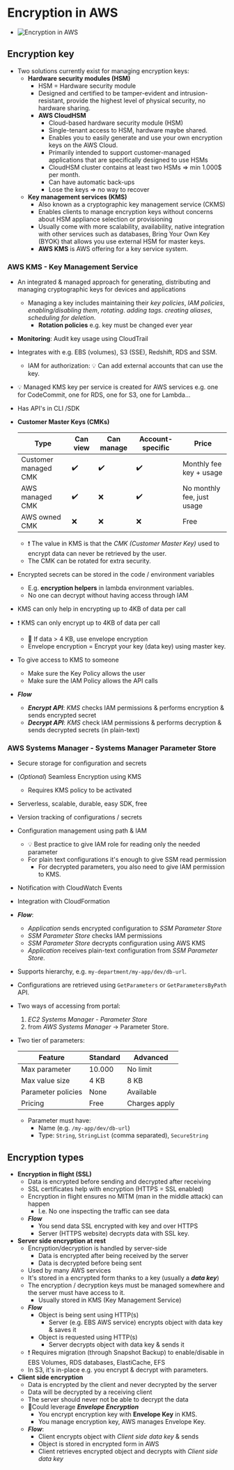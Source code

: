 # Encryption in AWS

- ![Encryption in AWS](img/encryption/encryption-in-aws.png)

## Encryption key

- Two solutions currently exist for managing encryption keys:
  - **Hardware security modules (HSM)**
    - HSM = Hardware security module
    - Designed and certified to be tamper-evident and intrusion-resistant, provide the highest level of physical security, no hardware sharing.
    - **AWS CloudHSM**
      - Cloud-based hardware security module (HSM)
      - Single-tenant access to HSM, hardware maybe shared.
      - Enables you to easily generate and use your own encryption keys on the AWS Cloud.
      - Primarily intended to support customer-managed applications that are specifically designed to use HSMs
      - CloudHSM cluster contains at least two HSMs => min 1.000$ per month.
      - Can have automatic back-ups
      - Lose the keys => no way to recover
  - **Key management services (KMS)**
    - Also known as a cryptographic key management service (CKMS)
    - Enables clients to manage encryption keys without concerns about HSM appliance selection or provisioning
    - Usually come with more scalability, availability, native integration with other services such as databases, Bring Your Own Key (BYOK) that allows you use external HSM for master keys.
    - **AWS KMS** is AWS offering for a key service system.

### AWS KMS - Key Management Service

- An integrated & managed approach for generating, distributing and managing cryptographic keys for devices and applications
  - Managing a key includes maintaining their *key policies*, *IAM policies*, *enabling/disabling them*, *rotating*. *adding tags*. *creating aliases*, *scheduling for deletion*.
    - **Rotation policies** e.g. key must be changed ever year
- **Monitoring**: Audit key usage using CloudTrail
- Integrates with e.g. EBS (volumes), S3 (SSE), Redshift, RDS and SSM.
  - IAM for authorization: 💡 Can add external accounts that can use the key.
- 💡 Managed KMS key per service is created for AWS services e.g. one for CodeCommit, one for RDS, one for S3, one for Lambda...
- Has API's in CLI /SDK
- **Customer Master Keys (CMKs)**

  | Type | Can view | Can manage | Account-specific | Price |
  | ---- | ---- | ------ | ------------------- | -- |
  | Customer managed CMK | ✔️ | ✔️ | ✔️ |  Monthly fee key + usage |
  | AWS managed CMK | ✔️ | ❌ | ️✔️ | No monthly fee, just usage |
  | AWS owned CMK | ❌ | ❌ | ❌ | Free |
  - ❗ The value in KMS is that the *CMK (Customer Master Key)* used to encrypt data can never be retrieved by the user.
  - The CMK can be rotated for extra security.
- Encrypted secrets can be stored in the code / environment variables
  - E.g. **encryption helpers** in lambda environment variables.
  - No one can decrypt without having access through IAM
- KMS can only help in encrypting up to 4KB of data per call
- ❗ KMS can only encrypt up to 4KB of data per call
  - 📝 If data > 4 KB, use envelope encryption
  - Envelope encryption = Encrypt your key (data key) using master key.
- To give access to KMS to someone
  - Make sure the Key Policy allows the user
  - Make sure the IAM Policy allows the API calls
- ***Flow***
  - ***Encrypt API***: *KMS* checks IAM permissions & performs encryption & sends encrypted secret
  - ***Decrypt API***: *KMS* check IAM permissions & performs decryption & sends decrypted secrets (in plain-text)

### AWS Systems Manager - Systems Manager Parameter Store

- Secure storage for configuration and secrets
- (*Optional*) Seamless Encryption using KMS
  - Requires KMS policy to be activated
- Serverless, scalable, durable, easy SDK, free
- Version tracking of configurations / secrets
- Configuration management using path & IAM
  - 💡 Best practice to give IAM role for reading only the needed parameter
  - For plain text configurations it's enough to give SSM read permission
    - For decrypted parameters, you also need to give IAM permission to KMS.
- Notification with CloudWatch Events
- Integration with CloudFormation
- ***Flow***:
  - *Application* sends encrypted configuration to *SSM Parameter Store*
  - *SSM Parameter Store* checks IAM permissions
  - *SSM Parameter Store* decrypts configuration using AWS KMS
  - *Application* receives plain-text configuration from *SSM Parameter Store*.
- Supports hierarchy, e.g. `my-department/my-app/dev/db-url`.
- Configurations are retrieved using `GetParameters` or `GetParametersByPath` API.
- Two ways of accessing from portal:
  1. *EC2 Systems Manager - Parameter Store*
  2. from *AWS Systems Manager* -> Parameter Store.
- Two tier of parameters:

  | Feature | Standard | Advanced |
  | ------- | -------- | -------- |
  | Max parameter | 10.000 | No limit |
  | Max value size | 4 KB | 8 KB |
  | Parameter policies | None | Available |
  | Pricing | Free | Charges apply |
  - Parameter must have:
    - Name (e.g. `/my-app/dev/db-url`)
    - Type: `String`, `StringList` (comma separated), `SecureString`

## Encryption types

- **Encryption in flight (SSL)**
  - Data is encrypted before sending and decrypted after receiving
  - SSL certificates help with encryption (HTTPS = SSL enabled)
  - Encryption in flight ensures no MITM (man in the middle attack) can happen
    - I.e. No one inspecting the traffic can see data
  - ***Flow***
    - You send data SSL encrypted with key and over HTTPS
    - Server (HTTPS website) decrypts data with SSL key.
- **Server side encryption at rest**
  - Encryption/decryption is handled by server-side
    - Data is encrypted after being received by the server
    - Data is decrypted before being sent
  - Used by many AWS services
  - It's stored in a encrypted form thanks to a key (usually a ***data key***)
  - The encryption / decryption keys must be managed somewhere and the server must have access to it.
    - Usually stored in KMS (Key Management Service)
  - ***Flow***
    - Object is being sent using HTTP(s)
      - Server (e.g. EBS AWS service) encrypts object with data key & saves it
    - Object is requested using HTTP(s)
      - Server decrypts object with data key & sends it
  - ❗ Requires migration (through Snapshot Backup) to enable/disable in EBS Volumes, RDS databases, ElastiCache, EFS
  - In S3, it's in-place e.g. you encrypt & decrypt with parameters.
- **Client side encryption**
  - Data is encrypted by the client and never decrypted by the server
  - Data will be decrypted by a receiving client
  - The server should never not be able to decrypt the data
  - 📝Could leverage ***Envelope Encryption***
    - You encrypt encryption key with **Envelope Key** in KMS.
    - You manage encryption key, AWS manages Envelope Key.
  - ***Flow***:
    - Client encrypts object with *Client side data key* & sends
    - Object is stored in encrypted form in AWS
    - Client retrieves encrypted object and decrypts with *Client side data key*
